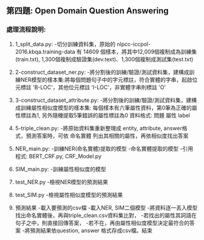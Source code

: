 ## 第四題: Open Domain Question Answering
### 處理流程說明:
1. 1_split_data.py:
-切分訓練資料集，原始的 nlpcc-iccpol-2016.kbqa.training-data 有 14609 個樣本，將其中12,009個複制成為訓練集(train.txt), 1,300個複制成驗證集(dev.text)、1,300個複制成測試集(test.txt)

2. 2-construct_dataset_ner.py:
-將分割後的訓練/驗證/測試資料集，建構成訓練NER模型的樣本集:將每個問題句子中的字元標註，符合實體的字串，起啟位元標註 'B-LOC'，其他位元標註 'I-LOC'，非實體字串則標註 'O'

3. 3-construct_dataset_attribute.py:
-將分割後的訓練/驗證/測試資料集，建構成訓練屬性相似度模型的樣本集:
每個樣本有六筆屬性資料，第0筆為正確的屬性標註為1, 另外隨機提取5筆錯誤的屬性標註為0
資料格式: 問題  屬性  label 

4. 5-triple_clean.py:
-將原始資料集重新整理成 entity, attribute, answer格式，預測答案時，可依 命名實體 列出其相關的屬性，再依相似度找出答案

5. NER_main.py:
-訓練NER(命名實體)提取的模型
-命名實體提取的模型
-引用程式: BERT_CRF.py, CRF_Model.py

6. SIM_main.py:
-訓練屬性相似度的模型

7. test_NER.py
-檢視NER模型的預測結果

8. test_SIM.py
-檢視屬性相似度模型的預測結果

9. 預測結果
-載入要預測的csv檔
-載入NER, SIM二個模型
-將資料逐一丟入模型找出命名實體後，再與triple_clean.csv資料集比對，
-若找出的屬性其詞語在句子之中，則直接回傳答案，
-若不在，再由屬性相似度模型決定最符合的答案
-將預測結果依question, answer 格式存成csv檔。結束
